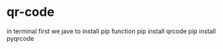# qr-code

in terminal first we jave to install pip function
pip install qrcode
pip install pyqrcode
